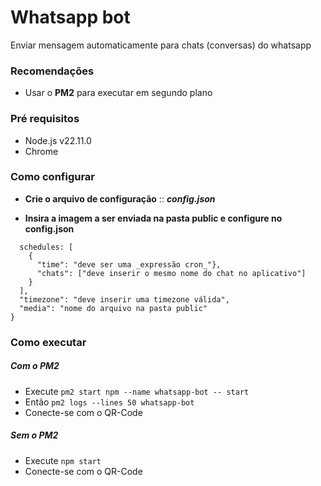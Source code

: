 # Whatsapp bot

Enviar mensagem automaticamente para chats (conversas) do whatsapp

### Recomendações

- Usar o **PM2** para executar em segundo plano

### Pré requisitos

- Node.js v22.11.0
- Chrome

### Como configurar

- **Crie o arquivo de configuração** :: **_config.json_**

- **Insira a imagem a ser enviada na pasta public e configure no config.json**

```{
  schedules: [
    {
      "time": "deve ser uma _expressão cron_"},
      "chats": ["deve inserir o mesmo nome do chat no aplicativo"]
    }
  ],
  "timezone": "deve inserir uma timezone válida",
  "media": "nome do arquivo na pasta public"
}
```

### Como executar

##### Com o PM2

- Execute `pm2 start npm --name whatsapp-bot -- start`
- Então `pm2 logs --lines 50 whatsapp-bot`
- Conecte-se com o QR-Code

##### Sem o PM2

- Execute `npm start`
- Conecte-se com o QR-Code
